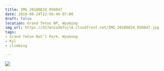 ```yaml
---
title: IMG_20180824_050047
date: 2018-08-24T22:56:40-07:00
draft: false
location: Grand Teton NP, Wyoming
img_url: https://d17enza3bfujl8.cloudfront.net/IMG_20180824_050047.jpg
tags:
- Grand Teton Nat'l Park, Wyoming
- Kyl
- climbing

---
```


![](https://d17enza3bfujl8.cloudfront.net/IMG_20180824_050047.jpg)

